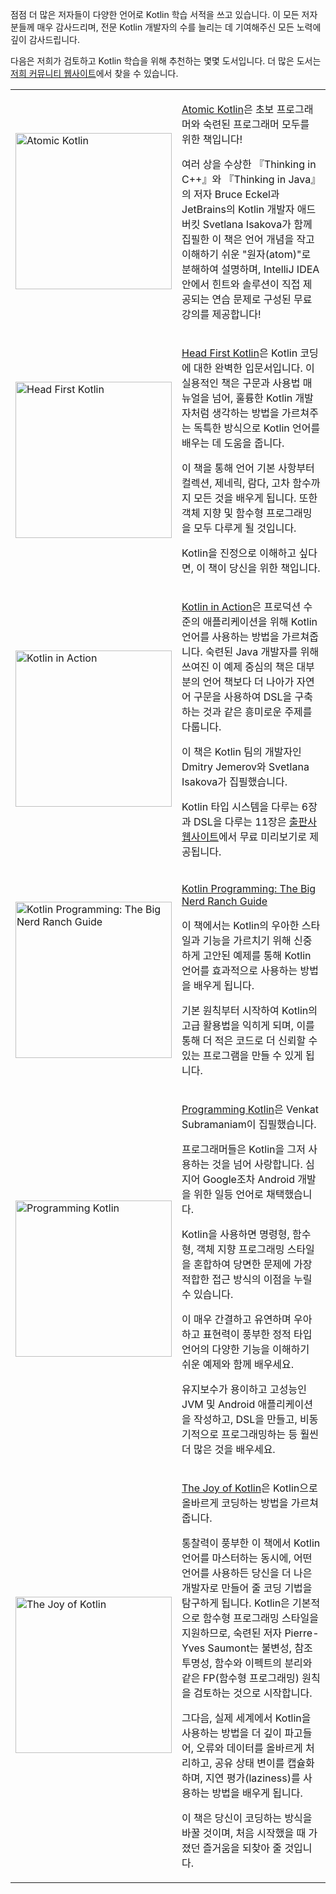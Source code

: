 [//]: # (title: Kotlin 책)

점점 더 많은 저자들이 다양한 언어로 Kotlin 학습 서적을 쓰고 있습니다. 이 모든 저자분들께 매우 감사드리며, 전문 Kotlin 개발자의 수를 늘리는 데 기여해주신 모든 노력에 깊이 감사드립니다.

다음은 저희가 검토하고 Kotlin 학습을 위해 추천하는 몇몇 도서입니다. 더 많은 도서는 [저희 커뮤니티 웹사이트](https://kotlin.link/)에서 찾을 수 있습니다.

<table style="none">
<tr>
<td>
<img src="atomic-kotlin.png" alt="Atomic Kotlin" width="250"/>
</td>
<td>

[Atomic Kotlin](https://www.atomickotlin.com/atomickotlin/)은 초보 프로그래머와 숙련된 프로그래머 모두를 위한 책입니다!

여러 상을 수상한 『Thinking in C++』와 『Thinking in Java』의 저자 Bruce Eckel과 JetBrains의 Kotlin 개발자 애드버킷 Svetlana Isakova가 함께 집필한 이 책은 언어 개념을 작고 이해하기 쉬운 "원자(atom)"로 분해하여 설명하며, IntelliJ IDEA 안에서 힌트와 솔루션이 직접 제공되는 연습 문제로 구성된 무료 강의를 제공합니다!

</td>
</tr>

<tr>
<td>
<img src="head-first-kotlin.jpeg" alt="Head First Kotlin" width="250"/>
</td>
<td>

[Head First Kotlin](https://www.oreilly.com/library/view/head-first-kotlin/9781491996683/)은 Kotlin 코딩에 대한 완벽한 입문서입니다. 이 실용적인 책은 구문과 사용법 매뉴얼을 넘어, 훌륭한 Kotlin 개발자처럼 생각하는 방법을 가르쳐주는 독특한 방식으로 Kotlin 언어를 배우는 데 도움을 줍니다.

이 책을 통해 언어 기본 사항부터 컬렉션, 제네릭, 람다, 고차 함수까지 모든 것을 배우게 됩니다. 또한 객체 지향 및 함수형 프로그래밍을 모두 다루게 될 것입니다.

Kotlin을 진정으로 이해하고 싶다면, 이 책이 당신을 위한 책입니다.

</td>
</tr>

<tr>
<td>
<img src="kotlin-in-action.png" alt="Kotlin in Action" width="250"/>
</td>
<td>

[Kotlin in Action](https://manning.com/books/kotlin-in-action)은 프로덕션 수준의 애플리케이션을 위해 Kotlin 언어를 사용하는 방법을 가르쳐줍니다. 숙련된 Java 개발자를 위해 쓰여진 이 예제 중심의 책은 대부분의 언어 책보다 더 나아가 자연어 구문을 사용하여 DSL을 구축하는 것과 같은 흥미로운 주제를 다룹니다.

이 책은 Kotlin 팀의 개발자인 Dmitry Jemerov와 Svetlana Isakova가 집필했습니다.

Kotlin 타입 시스템을 다루는 6장과 DSL을 다루는 11장은 [출판사 웹사이트](https://www.manning.com/books/kotlin-in-action#downloads)에서 무료 미리보기로 제공됩니다.

</td>
</tr>

<tr>
<td>
<img src="big-nerd-ranch-guide.jpg" alt="Kotlin Programming: The Big Nerd Ranch Guide" width="250"/>
</td>
<td>

[Kotlin Programming: The Big Nerd Ranch Guide](https://www.amazon.com/Kotlin-Programming-Nerd-Ranch-Guide/dp/0135161630)

이 책에서는 Kotlin의 우아한 스타일과 기능을 가르치기 위해 신중하게 고안된 예제를 통해 Kotlin 언어를 효과적으로 사용하는 방법을 배우게 됩니다.

기본 원칙부터 시작하여 Kotlin의 고급 활용법을 익히게 되며, 이를 통해 더 적은 코드로 더 신뢰할 수 있는 프로그램을 만들 수 있게 됩니다.

</td>
</tr>

<tr>
<td>
<img src="programming-kotlin.png" alt="Programming Kotlin" width="250"/>
</td>
<td>

[Programming Kotlin](https://pragprog.com/book/vskotlin/programming-kotlin)은 Venkat Subramaniam이 집필했습니다.

프로그래머들은 Kotlin을 그저 사용하는 것을 넘어 사랑합니다. 심지어 Google조차 Android 개발을 위한 일등 언어로 채택했습니다.

Kotlin을 사용하면 명령형, 함수형, 객체 지향 프로그래밍 스타일을 혼합하여 당면한 문제에 가장 적합한 접근 방식의 이점을 누릴 수 있습니다.

이 매우 간결하고 유연하며 우아하고 표현력이 풍부한 정적 타입 언어의 다양한 기능을 이해하기 쉬운 예제와 함께 배우세요.

유지보수가 용이하고 고성능인 JVM 및 Android 애플리케이션을 작성하고, DSL을 만들고, 비동기적으로 프로그래밍하는 등 훨씬 더 많은 것을 배우세요.

</td>
</tr>

<tr>
<td>
<img src="joy-of-kotlin.png" alt="The Joy of Kotlin" width="250"/>
</td>
<td>

[The Joy of Kotlin](https://www.manning.com/books/the-joy-of-kotlin)은 Kotlin으로 올바르게 코딩하는 방법을 가르쳐줍니다.

통찰력이 풍부한 이 책에서 Kotlin 언어를 마스터하는 동시에, 어떤 언어를 사용하든 당신을 더 나은 개발자로 만들어 줄 코딩 기법을 탐구하게 됩니다. Kotlin은 기본적으로 함수형 프로그래밍 스타일을 지원하므로, 숙련된 저자 Pierre-Yves Saumont는 불변성, 참조 투명성, 함수와 이펙트의 분리와 같은 FP(함수형 프로그래밍) 원칙을 검토하는 것으로 시작합니다.

그다음, 실제 세계에서 Kotlin을 사용하는 방법을 더 깊이 파고들어, 오류와 데이터를 올바르게 처리하고, 공유 상태 변이를 캡슐화하며, 지연 평가(laziness)를 사용하는 방법을 배우게 됩니다.

이 책은 당신이 코딩하는 방식을 바꿀 것이며, 처음 시작했을 때 가졌던 즐거움을 되찾아 줄 것입니다.

</td>
</tr>
</table>